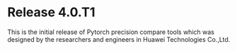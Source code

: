 # Release 4.0.T1

This is the initial release of Pytorch precision compare tools which was designed by the researchers
 and engineers in Huawei Technologies Co.,Ltd.